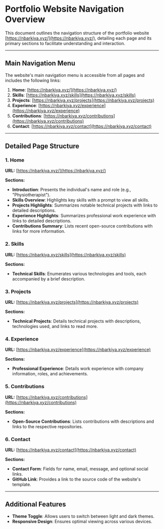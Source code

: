 # Portfolio Website Navigation Overview

This document outlines the navigation structure of the portfolio website [https://nbarkiya.xyz/](https://nbarkiya.xyz/), detailing each page and its primary sections to facilitate understanding and interaction.

---

## Main Navigation Menu

The website's main navigation menu is accessible from all pages and includes the following links:

1. **Home**: [https://nbarkiya.xyz/](https://nbarkiya.xyz/)
2. **Skills**: [https://nbarkiya.xyz/skills](https://nbarkiya.xyz/skills)
3. **Projects**: [https://nbarkiya.xyz/projects](https://nbarkiya.xyz/projects)
4. **Experience**: [https://nbarkiya.xyz/experience](https://nbarkiya.xyz/experience)
5. **Contributions**: [https://nbarkiya.xyz/contributions](https://nbarkiya.xyz/contributions)
6. **Contact**: [https://nbarkiya.xyz/contact](https://nbarkiya.xyz/contact)

---

## Detailed Page Structure

### 1. Home

**URL:** [https://nbarkiya.xyz/](https://nbarkiya.xyz/)

**Sections:**

- **Introduction**: Presents the individual's name and role (e.g., "Physiotherapist").
- **Skills Overview**: Highlights key skills with a prompt to view all skills.
- **Projects Highlights**: Summarizes notable technical projects with links to detailed descriptions.
- **Experience Highlights**: Summarizes professional work experience with links to detailed descriptions.
- **Contributions Summary**: Lists recent open-source contributions with links for more information.

### 2. Skills

**URL:** [https://nbarkiya.xyz/skills](https://nbarkiya.xyz/skills)

**Sections:**

- **Technical Skills**: Enumerates various technologies and tools, each accompanied by a brief description.

### 3. Projects

**URL:** [https://nbarkiya.xyz/projects](https://nbarkiya.xyz/projects)

**Sections:**

- **Technical Projects**: Details technical projects with descriptions, technologies used, and links to read more.

### 4. Experience

**URL:** [https://nbarkiya.xyz/experience](https://nbarkiya.xyz/experience)

**Sections:**

- **Professional Experience**: Details work experience with company information, roles, and achievements.

### 5. Contributions

**URL:** [https://nbarkiya.xyz/contributions](https://nbarkiya.xyz/contributions)

**Sections:**

- **Open-Source Contributions**: Lists contributions with descriptions and links to the respective repositories.

### 6. Contact

**URL:** [https://nbarkiya.xyz/contact](https://nbarkiya.xyz/contact)

**Sections:**

- **Contact Form**: Fields for name, email, message, and optional social links.
- **GitHub Link**: Provides a link to the source code of the website's template.

---

## Additional Features

- **Theme Toggle**: Allows users to switch between light and dark themes.
- **Responsive Design**: Ensures optimal viewing across various devices.
